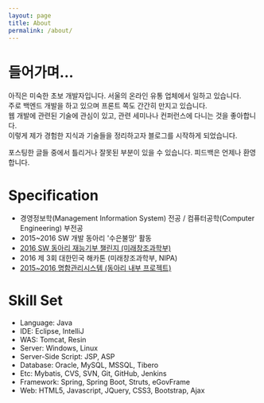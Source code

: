 ```yaml
---
layout: page
title: About
permalink: /about/
---
```


# 들어가며...

아직은 미숙한 초보 개발자입니다. 서울의 온라인 유통 업체에서 일하고 있습니다.  
주로 백엔드 개발을 하고 있으며 프론트 쪽도 간간히 만지고 있습니다.  
웹 개발에 관련된 기술에 관심이 있고, 관련 세미나나 컨퍼런스에 다니는 것을 좋아합니다.  
이렇게 제가 경험한 지식과 기술들을 정리하고자 블로그를 시작하게 되었습니다.  

포스팅한 글들 중에서 틀리거나 잘못된 부분이 있을 수 있습니다. 피드백은 언제나 환영합니다.


# Specification

* 경영정보학(Management Information System) 전공 / 컴퓨터공학(Computer Engineering) 부전공
* 2015~2016 SW 개발 동아리 '수은불망' 활동
 * [2016 SW 동아리 재능기부 챌린지 (미래창조과학부)](https://github.com/eastglow/DJN)
 * 2016 제 3회 대한민국 해카톤 (미래창조과학부, NIPA)
 * [2015~2016 명함관리시스템 (동아리 내부 프로젝트)](http://github.com/eastglow/BCMS)

# Skill Set

* Language: Java
* IDE: Eclipse, IntelliJ
* WAS: Tomcat, Resin
* Server: Windows, Linux
* Server-Side Script: JSP, ASP
* Database: Oracle, MySQL, MSSQL, Tibero
* Etc: Mybatis, CVS, SVN, Git, GitHub, Jenkins
* Framework: Spring, Spring Boot, Struts, eGovFrame
* Web: HTML5, Javascript, JQuery, CSS3, Bootstrap, Ajax
